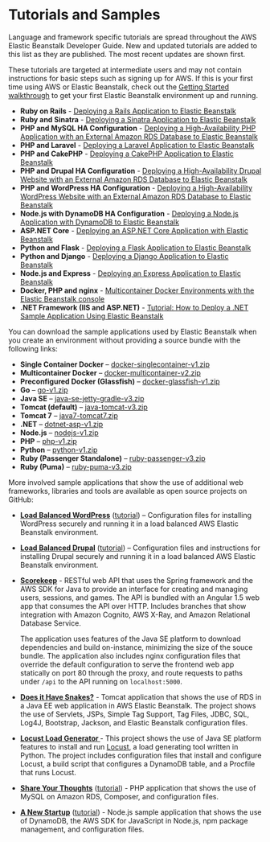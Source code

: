 # Tutorials and Samples<a name="tutorials"></a>

Language and framework specific tutorials are spread throughout the AWS Elastic Beanstalk Developer Guide\. New and updated tutorials are added to this list as they are published\. The most recent updates are shown first\.

These tutorials are targeted at intermediate users and may not contain instructions for basic steps such as signing up for AWS\. If this is your first time using AWS or Elastic Beanstalk, check out the [Getting Started walkthrough](GettingStarted.md) to get your first Elastic Beanstalk environment up and running\.
+ **Ruby on Rails** \- [Deploying a Rails Application to Elastic Beanstalk](ruby-rails-tutorial.md)
+ **Ruby and Sinatra** \- [Deploying a Sinatra Application to Elastic Beanstalk](ruby-sinatra-tutorial.md)
+ **PHP and MySQL HA Configuration** \- [Deploying a High\-Availability PHP Application with an External Amazon RDS Database to Elastic Beanstalk](php-ha-tutorial.md)
+ **PHP and Laravel** \- [Deploying a Laravel Application to Elastic Beanstalk](php-laravel-tutorial.md)
+ **PHP and CakePHP** \- [Deploying a CakePHP Application to Elastic Beanstalk](php-cakephp-tutorial.md)
+ **PHP and Drupal HA Configuration** \- [Deploying a High\-Availability Drupal Website with an External Amazon RDS Database to Elastic Beanstalk](php-hadrupal-tutorial.md)
+ **PHP and WordPress HA Configuration** \- [Deploying a High\-Availability WordPress Website with an External Amazon RDS Database to Elastic Beanstalk](php-hawordpress-tutorial.md)
+ **Node\.js with DynamoDB HA Configuration** \- [Deploying a Node\.js Application with DynamoDB to Elastic Beanstalk](nodejs-dynamodb-tutorial.md)
+ **ASP\.NET Core** \- [Deploying an ASP\.NET Core Application with Elastic Beanstalk](dotnet-core-tutorial.md)
+ **Python and Flask** \- [Deploying a Flask Application to Elastic Beanstalk](create-deploy-python-flask.md)
+ **Python and Django** \- [Deploying a Django Application to Elastic Beanstalk](create-deploy-python-django.md)
+ **Node\.js and Express** \- [Deploying an Express Application to Elastic Beanstalk](create_deploy_nodejs_express.md)
+ **Docker, PHP and nginx** \- [Multicontainer Docker Environments with the Elastic Beanstalk console](create_deploy_docker_ecstutorial.md)
+ **\.NET Framework \(IIS and ASP\.NET\)** \- [Tutorial: How to Deploy a \.NET Sample Application Using Elastic Beanstalk](create_deploy_NET.quickstart.md)

You can download the sample applications used by Elastic Beanstalk when you create an environment without providing a source bundle with the following links:
+ **Single Container Docker** – [docker\-singlecontainer\-v1\.zip](samples/docker-singlecontainer-v1.zip)
+ **Multicontainer Docker** – [docker\-multicontainer\-v2\.zip](samples/docker-multicontainer-v2.zip)
+ **Preconfigured Docker \(Glassfish\)** – [docker\-glassfish\-v1\.zip](samples/docker-glassfish-v1.zip)
+ **Go** – [go\-v1\.zip](samples/go-v1.zip)
+ **Java SE** – [java\-se\-jetty\-gradle\-v3\.zip](samples/java-se-jetty-gradle-v3.zip)
+ **Tomcat \(default\)** – [java\-tomcat\-v3\.zip](samples/java-tomcat-v3.zip)
+ **Tomcat 7** – [java7\-tomcat7\.zip](samples/java7-tomcat7.zip)
+ **\.NET** – [dotnet\-asp\-v1\.zip](samples/dotnet-asp-v1.zip)
+ **Node\.js** – [nodejs\-v1\.zip](samples/nodejs-v1.zip) 
+ **PHP** – [php\-v1\.zip](samples/php-v1.zip)
+ **Python** – [python\-v1\.zip](samples/python-v1.zip)
+ **Ruby \(Passenger Standalone\)** – [ruby\-passenger\-v3\.zip](samples/ruby-passenger-v3.zip)
+ **Ruby \(Puma\)** – [ruby\-puma\-v3\.zip](samples/ruby-puma-v3.zip)

More involved sample applications that show the use of additional web frameworks, libraries and tools are available as open source projects on GitHub:
+ **[Load Balanced WordPress](https://github.com/awslabs/eb-php-wordpress)** \([tutorial](php-hawordpress-tutorial.md)\) – Configuration files for installing WordPress securely and running it in a load balanced AWS Elastic Beanstalk environment\.
+ **[Load Balanced Drupal](https://github.com/awslabs/eb-php-drupal)** \([tutorial](php-hadrupal-tutorial.md)\) – Configuration files and instructions for installing Drupal securely and running it in a load balanced AWS Elastic Beanstalk environment\. 
+ **[Scorekeep](https://github.com/awslabs/eb-java-scorekeep)** \- RESTful web API that uses the Spring framework and the AWS SDK for Java to provide an interface for creating and managing users, sessions, and games\. The API is bundled with an Angular 1\.5 web app that consumes the API over HTTP\. Includes branches that show integration with Amazon Cognito, AWS X\-Ray, and Amazon Relational Database Service\.

  The application uses features of the Java SE platform to download dependencies and build on\-instance, minimizing the size of the souce bundle\. The application also includes nginx configuration files that override the default configuration to serve the frontend web app statically on port 80 through the proxy, and route requests to paths under `/api` to the API running on `localhost:5000`\.
+ **[Does it Have Snakes?](https://github.com/awslabs/eb-tomcat-snakes)** \- Tomcat application that shows the use of RDS in a Java EE web application in AWS Elastic Beanstalk\. The project shows the use of Servlets, JSPs, Simple Tag Support, Tag Files, JDBC, SQL, Log4J, Bootstrap, Jackson, and Elastic Beanstalk configuration files\.
+ **[Locust Load Generator ](https://github.com/awslabs/eb-locustio-sample)** \- This project shows the use of Java SE platform features to install and run [Locust](http://locust.io/), a load generating tool written in Python\. The project includes configuration files that install and configure Locust, a build script that configures a DynamoDB table, and a Procfile that runs Locust\.
+ **[Share Your Thoughts](https://github.com/awslabs/eb-demo-php-simple-app)** \([tutorial](php-ha-tutorial.md)\) \- PHP application that shows the use of MySQL on Amazon RDS, Composer, and configuration files\.
+ **[A New Startup](https://github.com/awslabs/eb-node-express-sample)** \([tutorial](nodejs-dynamodb-tutorial.md)\) \- Node\.js sample application that shows the use of DynamoDB, the AWS SDK for JavaScript in Node\.js, npm package management, and configuration files\.